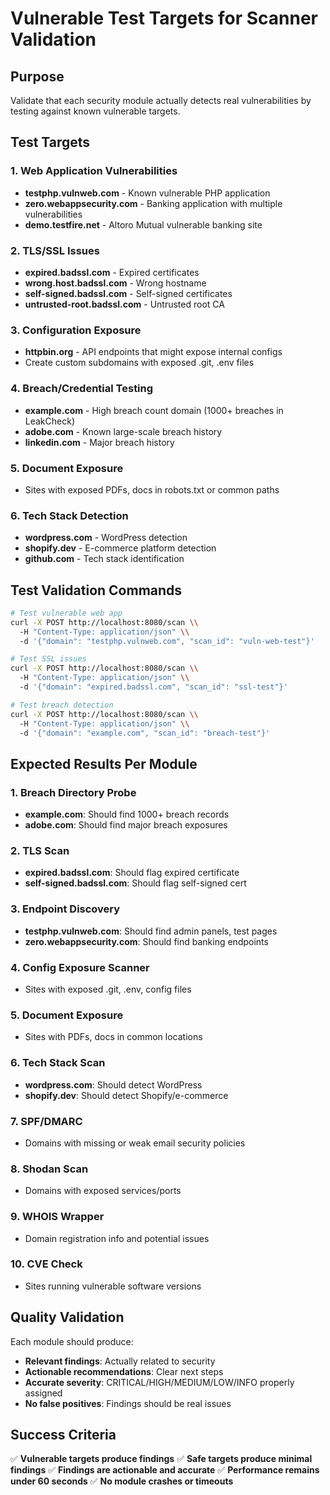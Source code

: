 # Vulnerable Test Targets for Scanner Validation

## Purpose
Validate that each security module actually detects real vulnerabilities by testing against known vulnerable targets.

## Test Targets

### 1. Web Application Vulnerabilities
- **testphp.vulnweb.com** - Known vulnerable PHP application
- **zero.webappsecurity.com** - Banking application with multiple vulnerabilities
- **demo.testfire.net** - Altoro Mutual vulnerable banking site

### 2. TLS/SSL Issues
- **expired.badssl.com** - Expired certificates
- **wrong.host.badssl.com** - Wrong hostname
- **self-signed.badssl.com** - Self-signed certificates
- **untrusted-root.badssl.com** - Untrusted root CA

### 3. Configuration Exposure
- **httpbin.org** - API endpoints that might expose internal configs
- Create custom subdomains with exposed .git, .env files

### 4. Breach/Credential Testing
- **example.com** - High breach count domain (1000+ breaches in LeakCheck)
- **adobe.com** - Known large-scale breach history
- **linkedin.com** - Major breach history

### 5. Document Exposure
- Sites with exposed PDFs, docs in robots.txt or common paths

### 6. Tech Stack Detection
- **wordpress.com** - WordPress detection
- **shopify.dev** - E-commerce platform detection
- **github.com** - Tech stack identification

## Test Validation Commands

```bash
# Test vulnerable web app
curl -X POST http://localhost:8080/scan \\
  -H "Content-Type: application/json" \\
  -d '{"domain": "testphp.vulnweb.com", "scan_id": "vuln-web-test"}'

# Test SSL issues
curl -X POST http://localhost:8080/scan \\
  -H "Content-Type: application/json" \\
  -d '{"domain": "expired.badssl.com", "scan_id": "ssl-test"}'

# Test breach detection
curl -X POST http://localhost:8080/scan \\
  -H "Content-Type: application/json" \\
  -d '{"domain": "example.com", "scan_id": "breach-test"}'
```

## Expected Results Per Module

### 1. Breach Directory Probe
- **example.com**: Should find 1000+ breach records
- **adobe.com**: Should find major breach exposures

### 2. TLS Scan
- **expired.badssl.com**: Should flag expired certificate
- **self-signed.badssl.com**: Should flag self-signed cert

### 3. Endpoint Discovery
- **testphp.vulnweb.com**: Should find admin panels, test pages
- **zero.webappsecurity.com**: Should find banking endpoints

### 4. Config Exposure Scanner
- Sites with exposed .git, .env, config files

### 5. Document Exposure
- Sites with PDFs, docs in common locations

### 6. Tech Stack Scan
- **wordpress.com**: Should detect WordPress
- **shopify.dev**: Should detect Shopify/e-commerce

### 7. SPF/DMARC
- Domains with missing or weak email security policies

### 8. Shodan Scan
- Domains with exposed services/ports

### 9. WHOIS Wrapper
- Domain registration info and potential issues

### 10. CVE Check
- Sites running vulnerable software versions

## Quality Validation

Each module should produce:
- **Relevant findings**: Actually related to security
- **Actionable recommendations**: Clear next steps
- **Accurate severity**: CRITICAL/HIGH/MEDIUM/LOW/INFO properly assigned
- **No false positives**: Findings should be real issues

## Success Criteria

✅ **Vulnerable targets produce findings**
✅ **Safe targets produce minimal findings**
✅ **Findings are actionable and accurate**
✅ **Performance remains under 60 seconds**
✅ **No module crashes or timeouts**